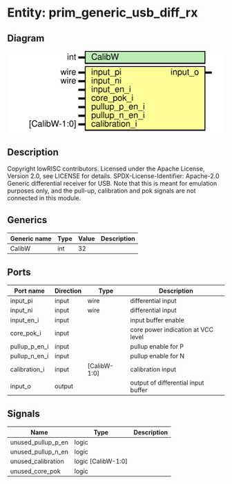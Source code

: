 # Entity: prim_generic_usb_diff_rx
## Diagram
![Diagram](prim_generic_usb_diff_rx.svg "Diagram")
## Description
Copyright lowRISC contributors.
 Licensed under the Apache License, Version 2.0, see LICENSE for details.
 SPDX-License-Identifier: Apache-2.0
 Generic differential receiver for USB. Note that this is meant for emulation purposes only, and
 the pull-up, calibration and pok signals are not connected in this module.
 
## Generics
| Generic name | Type | Value | Description |
| ------------ | ---- | ----- | ----------- |
| CalibW       | int  | 32    |             |
## Ports
| Port name     | Direction | Type         | Description                         |
| ------------- | --------- | ------------ | ----------------------------------- |
| input_pi      | input     | wire         | differential input                  |
| input_ni      | input     | wire         | differential input                  |
| input_en_i    | input     |              | input buffer enable                 |
| core_pok_i    | input     |              | core power indication at VCC level  |
| pullup_p_en_i | input     |              | pullup enable for P                 |
| pullup_n_en_i | input     |              | pullup enable for N                 |
| calibration_i | input     | [CalibW-1:0] | calibration input                   |
| input_o       | output    |              | output of differential input buffer |
## Signals
| Name               | Type               | Description |
| ------------------ | ------------------ | ----------- |
| unused_pullup_p_en | logic              |             |
| unused_pullup_n_en | logic              |             |
| unused_calibration | logic [CalibW-1:0] |             |
| unused_core_pok    | logic              |             |
